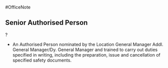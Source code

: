 #OfficeNote
## **Senior Authorised Person**
?
- An Authorised Person nominated by the Location General Manager Addl. General Manager/Dy. General Manager and trained to carry out duties specified in writing, including the preparation, issue and cancellation of specified safety documents.
<!--SR:!2024-07-06,3,250-->